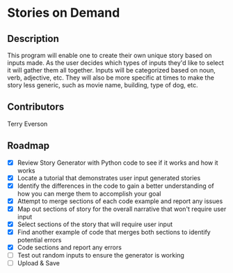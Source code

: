 # Stories on Demand

## Description
This program will enable one to create their own unique story based on inputs made. As the user decides which types of inputs they'd like to select it will gather them all together. Inputs will be categorized based on noun, verb, adjective, etc. They will also be more specific at times to make the story less generic, such as movie name, building, type of dog, etc. 

## Contributors
Terry Everson

## Roadmap
- [x] Review Story Generator with Python code to see if it works and how it works
- [x] Locate a tutorial that demonstrates user input generated stories
- [x] Identify the differences in the code to gain a better understanding of how you can merge them to accomplish your goal 
- [x] Attempt to merge sections of each code example and report any issues
- [x] Map out sections of story for the overall narrative that won't require user input
- [x] Select sections of the story that will require user input
- [x] Find another example of code that merges both sections to identify potential errors
- [x] Code sections and report any errors
- [ ] Test out random inputs to ensure the generator is working  
- [ ] Upload & Save
